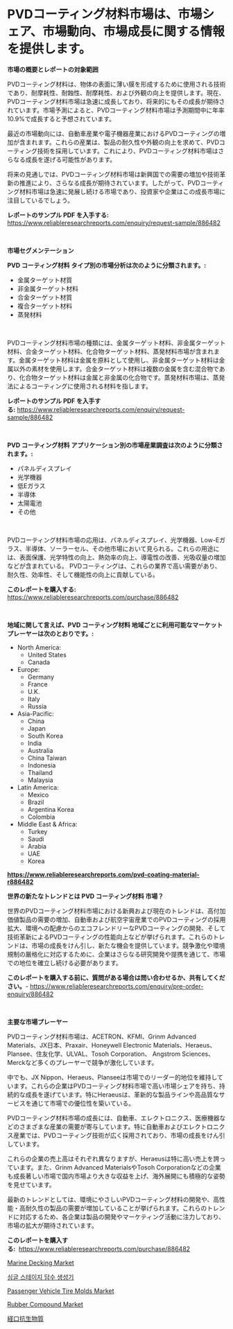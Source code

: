 <p><h1>PVDコーティング材料市場は、市場シェア、市場動向、市場成長に関する情報を提供します。</h1></p><p><strong>市場の概要とレポートの対象範囲</strong></p>
<p><p>PVDコーティング材料は、物体の表面に薄い膜を形成するために使用される技術であり、耐摩耗性、耐蝕性、耐摩耗性、および外観の向上を提供します。現在、PVDコーティング材料市場は急速に成長しており、将来的にもその成長が期待されています。市場予測によると、PVDコーティング材料市場は予測期間中に年率10.9%で成長すると予想されています。</p><p>最近の市場動向には、自動車産業や電子機器産業におけるPVDコーティングの増加が含まれます。これらの産業は、製品の耐久性や外観の向上を求めて、PVDコーティング技術を採用しています。これにより、PVDコーティング材料市場はさらなる成長を遂げる可能性があります。</p><p>将来の見通しでは、PVDコーティング材料市場は新興国での需要の増加や技術革新の推進により、さらなる成長が期待されています。したがって、PVDコーティング材料市場は急速に発展し続ける市場であり、投資家や企業はこの成長市場に注目しているでしょう。</p></p>
<p><strong>レポートのサンプル PDF を入手する:</strong> <a href="https://www.reliableresearchreports.com/enquiry/request-sample/886482">https://www.reliableresearchreports.com/enquiry/request-sample/886482</a></p>
<p>&nbsp;</p>
<p><strong>市場セグメンテーション</strong></p>
<p><strong>PVD コーティング材料 タイプ別の市場分析は次のように分類されます。:</strong></p>
<p><ul><li>金属ターゲット材質</li><li>非金属ターゲット材料</li><li>合金ターゲット材質</li><li>複合ターゲット材料</li><li>蒸発材料</li></ul></p>
<p>&nbsp;</p>
<p><p>PVDコーティング材料市場の種類には、金属ターゲット材料、非金属ターゲット材料、合金ターゲット材料、化合物ターゲット材料、蒸発材料市場が含まれます。金属ターゲット材料は金属を原料として使用し、非金属ターゲット材料は金属以外の素材を使用します。合金ターゲット材料は複数の金属を含む混合物であり、化合物ターゲット材料は金属と非金属の化合物です。蒸発材料市場は、蒸発法によるコーティングに使用される材料を指します。</p></p>
<p><strong>レポートのサンプル PDF を入手する:</strong>&nbsp;<a href="https://www.reliableresearchreports.com/enquiry/request-sample/886482">https://www.reliableresearchreports.com/enquiry/request-sample/886482</a></p>
<p>&nbsp;</p>
<p><strong> PVD コーティング材料 アプリケーション別の市場産業調査は次のように分類されます。:</strong></p>
<p><ul><li>パネルディスプレイ</li><li>光学機器</li><li>低Eガラス</li><li>半導体</li><li>太陽電池</li><li>その他</li></ul></p>
<p>&nbsp;</p>
<p><p>PVDコーティング材料市場の応用は、パネルディスプレイ、光学機器、Low-Eガラス、半導体、ソーラーセル、その他市場において見られる。これらの用途には、表面保護、光学特性の向上、熱効率の向上、導電性の改善、光吸収量の増加などが含まれている。 PVDコーティングは、これらの業界で高い需要があり、耐久性、効率性、そして機能性の向上に貢献している。</p></p>
<p><strong>このレポートを購入する:</strong>&nbsp; <a href="https://www.reliableresearchreports.com/purchase/886482">https://www.reliableresearchreports.com/purchase/886482</a></p>
<p>&nbsp;</p>
<p><strong>地域に関して言えば、PVD コーティング材料 地域ごとに利用可能なマーケットプレーヤーは次のとおりです。:</strong></p>
<p><ul>
    <li>
        North America:
        <ul>
            <li>United States</li>
            <li>Canada</li>
        </ul>
    </li>
    <li>
        Europe:
        <ul>
            <li>Germany</li>
            <li>France</li>
            <li>U.K.</li>
            <li>Italy</li>
            <li>Russia</li>
        </ul>
    </li>
    <li>
        Asia-Pacific:
        <ul>
            <li>China</li>
            <li>Japan</li>
            <li>South Korea</li>
            <li>India</li>
            <li>Australia</li>
            <li>China Taiwan</li>
            <li>Indonesia</li>
            <li>Thailand</li>
            <li>Malaysia</li>
        </ul>
    </li>
    <li>
        Latin America:
        <ul>
            <li>Mexico</li>
            <li>Brazil</li>
            <li>Argentina Korea</li>
            <li>Colombia</li>
        </ul>
    </li>
    <li>
        Middle East & Africa:
        <ul>
            <li>Turkey</li>
            <li>Saudi</li>
            <li>Arabia</li>
            <li>UAE</li>
            <li>Korea</li>
        </ul>
    </li>
    </ul></p>
<p><strong><a href="https://www.reliableresearchreports.com/pvd-coating-material-r886482">https://www.reliableresearchreports.com/pvd-coating-material-r886482</a></strong>&nbsp;</p>
<p><strong>世界の新たなトレンドとは PVD コーティング材料 市場？</strong></p>
<p><p>世界のPVDコーティング材料市場における新興および現在のトレンドは、高付加価値製品の需要の増加、自動車および航空宇宙産業でのPVDコーティングの採用拡大、環境への配慮からのエコフレンドリーなPVDコーティングの開発、そして技術革新によるPVDコーティングの性能向上などが挙げられます。これらのトレンドは、市場の成長をけん引し、新たな機会を提供しています。競争激化や環境規制の厳格化に対応するために、企業はさらなる研究開発や提携を通じて、市場での地位を確立し続ける必要があります。</p></p>
<p><strong>このレポートを購入する前に、質問がある場合は問い合わせるか、共有してください。</strong>- <a href="https://www.reliableresearchreports.com/enquiry/pre-order-enquiry/886482">https://www.reliableresearchreports.com/enquiry/pre-order-enquiry/886482</a></p>
<p>&nbsp;</p>
<p><strong>主要な市場プレーヤー</strong></p>
<p><p>PVDコーティング材料市場は、ACETRON、KFMI、Grinm Advanced Materials、JX日本、Praxair、Honeywell Electronic Materials、Heraeus、Plansee、住友化学、ULVAL、Tosoh Corporation、 Angstrom Sciences、Merckなど多くのプレーヤーで競争が激化しています。</p><p> </p><p>中でも、JX Nippon、Heraeus、Planseeは市場でのリーダー的地位を維持しています。これらの企業はPVDコーティング材料市場で高い市場シェアを持ち、持続的な成長を遂げています。特にHeraeusは、革新的な製品ラインや高品質なサービスを通じて市場での優位性を築いている。</p><p>PVDコーティング材料市場の成長には、自動車、エレクトロニクス、医療機器などのさまざまな産業の需要が寄与しています。特に自動車およびエレクトロニクス産業では、PVDコーティング技術が広く採用されており、市場の成長をけん引しています。</p><p>これらの企業の売上高はそれぞれ異なりますが、Heraeusは特に高い売上を誇っています。また、Grinm Advanced MaterialsやTosoh Corporationなどの企業も成長著しい市場で国内市場より大きな収益を上げ、海外展開にも積極的な姿勢を見せています。</p><p>最新のトレンドとしては、環境にやさしいPVDコーティング材料の開発や、高性能・高耐久性の製品の需要が増加していることが挙げられます。これらのトレンドに対応するため、各企業は製品の開発やマーケティング活動に注力しており、市場の拡大が期待されています。</p></p>
<p><strong>このレポートを購入する:</strong>&nbsp;&nbsp;<a href="https://www.reliableresearchreports.com/purchase/886482">https://www.reliableresearchreports.com/purchase/886482</a></p>
<p><p><a href="https://shimmer-gardenia-37a.notion.site/Marine-Decking-Market-Size-Global-Industry-Overview-Market-Segmentation-and-Forecast-2024-to-2031-c46ddce02b9343de92dd103686960b26">Marine Decking Market</a></p><p><a href="https://github.com/KellyLyncyh543964/Market-Research-Report-List-1/blob/main/844961018334.md">싱글 스테이지 담수 생성기</a></p><p><a href="https://www.linkedin.com/pulse/passenger-vehicle-tire-molds-market-growth-trends-covid-19-bkyde?trackingId=Kd1%2FAT%2B%2F98UJdcNcEYEOwg%3D%3D">Passenger Vehicle Tire Molds Market</a></p><p><a href="https://issuu.com/reportprime-2/docs/rubber-compound-market-size-2030.pptx">Rubber Compound Market</a></p><p><a href="https://github.com/zjkmgcs938405/Market-Research-Report-List-1/blob/main/845873020006.md">経口抗生物質</a></p></p>
